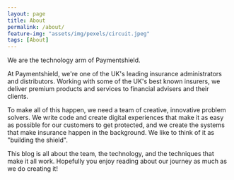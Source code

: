 ```yaml
---
layout: page
title: About
permalink: /about/
feature-img: "assets/img/pexels/circuit.jpeg"
tags: [About]
---
```


We are the technology arm of Paymentshield.

At Paymentshield, we're one of the UK's leading insurance administrators and distributors. Working with some of the UK's best known insurers, we deliver premium products and services to financial advisers and their clients.

To make all of this happen, we need a team of creative, innovative problem solvers. We write code and create digital experiences that make it as easy as possible for our customers to get protected, and we create the systems that make insurance happen in the background. We like to think of it as "building the shield".

This blog is all about the team, the technology, and the techniques that make it all work. Hopefully you enjoy reading about our journey as much as we do creating it!

